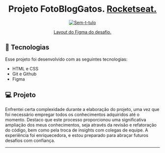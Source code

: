 <h1 align="center"> Projeto FotoBlogGatos. <a href="https://app.rocketseat.com.br/journey/explorer">Rocketseat.</a> </h1>

<p align="center">
  <a href="https://ibb.co/5W9Cc32"><img src="https://i.ibb.co/vxBfzWD/imagem-2024-03-06-140126708.png" alt="Sem-t-tulo" border="0"></a>
</p>

<p align="center">
  <a href="https://www.figma.com/community/file/1256354927622258124/blog-de-gatos-desafio-explorer">Layout do Figma do desafio.</a>
</p>

## 🚀 Tecnologias

Esse projeto foi desenvolvido com as seguintes tecnologias:

- HTML e CSS
- Git e Github
- Figma

## 💻 Projeto

Enfrentei certa complexidade durante a elaboração do projeto, uma vez que foi necessário empregar todos os conhecimentos adquiridos até o momento. Destaco que este processo proporcionou uma significativa ampliação dos meus conhecimentos, seja através da revisão e refatoração do código, bem como pela troca de insights com colegas de equipe. A experiência foi enriquecedora, e estou preparado para abraçar futuros desafios com confiança.

--- 
